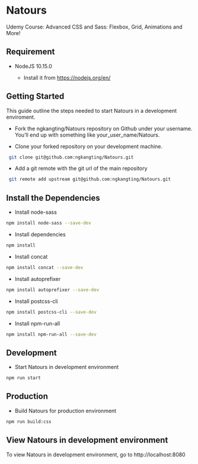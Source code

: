 # Natours

Udemy Course: Advanced CSS and Sass: Flexbox, Grid, Animations and More!

Requirement
------------------

* NodeJS 10.15.0

  - Install it from https://nodejs.org/en/

Getting Started
------------------
This guide outline the steps needed to start Natours in a development enviroment.

 * Fork the ngkangting/Natours repository on Github under your username. You’ll end up with something like your_user_name/Natours.

 * Clone your forked repository on your development machine.

```sh
 git clone git@github.com:ngkangting/Natours.git
```

* Add a git remote with the git url of the main repository

```sh
 git remote add upstream git@github.com:ngkangting/Natours.git
```

Install the Dependencies
------------------

* Install node-sass

```sh
npm install node-sass --save-dev
```

* Install dependencies

```sh
npm install
```

* Install concat

```sh
npm install concat --save-dev
```

* Install autoprefixer

```sh
npm install autoprefixer --save-dev
```

* Install postcss-cli

```sh
npm install postcss-cli --save-dev
```

* Install npm-run-all

```sh
npm install npm-run-all --save-dev
```

Development
------------------

* Start Natours in development environment

```sh
npm run start
```

Production
------------------

* Build Natours for production environment

```sh
npm run build:css
```

View Natours in development environment
------------------
To view Natours in development environment, go to http://localhost:8080
